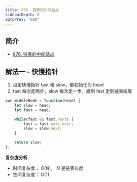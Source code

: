 ```yaml
---
title: 876. 链表的中间结点
sidebarDepth: 0
autoPrev: "680"
--- 
```

 
## 简介
- [876. 链表的中间结点](https://leetcode-cn.com/problems/middle-of-the-linked-list/)


## 解法一 - 快慢指针
1. 设定快慢指针 fast 和 slow，都初始化为 head
2. fast 每次走两步，slow 每次走一步，直到 fast 走到链表结尾

```javascript
var middleNode = function(head) {
    let slow = head;
    let fast = head;

    while(fast && fast.next) {
        fast = fast.next.next;
        slow = slow.next;
    }

    return slow;
};
```

**复杂度分析**: 
- 时间复杂度： $O(N)$， $N$ 是链表长度
- 空间复杂度： $O(1)$